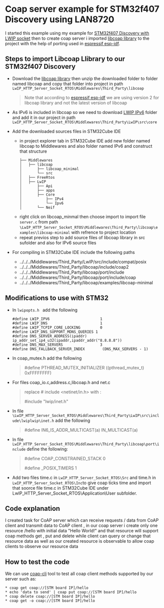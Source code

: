 # Coap server example for STM32f407 Discovery using LAN8720

I started this example using my example for [STM32f407 Discovery with LWIP socket](https://github.com/the-diy-life/HTTP_server_on_STM32f407-STM32F4Discovery_with_STM32F4DIS-BB-LAN8720) then to create coap server i imported [libcoap library](https://github.com/obgm/libcoap/tree/98954eb30a2e728e172a6cd29430ae5bc999b585) to the project with the help of  porting used in [espressif esp-idf](https://github.com/espressif/esp-idf/tree/master/components/coap).

## Steps to import Libcoap Llibrary to our STM32f407 Discovery
* Download the [libcoap library](https://github.com/obgm/libcoap/tree/98954eb30a2e728e172a6cd29430ae5bc999b585) then unzip the downloaded folder to folder named libcoap and copy that folder into project in path `LwIP_HTTP_Server_Socket_RTOS\Middlewares\Third_Party\libcoap`

    > Note that according to [espressif esp-idf](https://github.com/espressif/esp-idf/tree/master/components/coap) we are using version 2 for libcoap library and not the latest version of libcoap

* As IPv6 is included in libcoap so we need to download [LWIP IPv6](https://github.com/espressif/esp-idf/tree/master/components/coap) folder and add it in our project in path `LwIP_HTTP_Server_Socket_RTOS\Middlewares\Third_Party\LwIP\src\core`
* Add the downloaded sources files in STM32Cube IDE
    * in project explorer tab in STM32Cube IDE add new folder named libcoap to Middlewares and also folder named IPv6  and construct that structure
        ```
        ├── Middlewares
        │   ├── libcoap
        │       ├── libcoap_minimal
        │       └── src
        │   ├── FreeRtos
        │   ├── LwIP
        │       ├── Api
        │       ├── apps
        │       ├── Core
        │           ├── IPv4
        │           └── Ipv6
        │       └── Neif
        ```
    * right click on libcoap_minmal then choose import to import file `server.c` from path `\LwIP_HTTP_Server_Socket_RTOS\Middlewares\Third_Party\libcoap\examples\libcoap-minimal` with refrence to project location 
    * repeat previos step to add source files of libcoap library in src sufolder and also for IPv6 source files
* For compiling in STM32Cube IDE include the following paths 
    * ../../../Middlewares/Third_Party/LwIP/src/include/compat/posix
    * ../../../Middlewares/Third_Party/libcoap/include/coap2
    * ../../../Middlewares/Third_Party/libcoap/port/include
    * ../../../Middlewares/Third_Party/libcoap/port/include/coap
    * ../../../Middlewares/Third_Party/libcoap/examples/libcoap-minimal

## Modifications to use with STM32

* In `lwipopts.h ` add the following 
    ```
    #define LWIP_IPV6                       1
    #define LWIP_DNS                        1
    #define LWIP_TCPIP_CORE_LOCKING         0
    #define LWIP_DNS_SUPPORT_MDNS_QUERIES 1
    #define DNS_SERVER_ADDRESS(ipaddr) ip_addr_set_ip4_u32(ipaddr,ipaddr_addr("8.8.8.8"))
    #define DNS_MAX_SERVERS                 3
    #define DNS_FALLBACK_SERVER_INDEX        (DNS_MAX_SERVERS - 1)
    ```
* In coap_mutex.h add the following

    > #define PTHREAD_MUTEX_INITIALIZER  ((pthread_mutex_t) 0xFFFFFFFF)

* For files coap_io.c,address.c,libcoap.h and net.c 
    > replace # include <netinet/in.h> with :
    >
    > #include "lwip/inet.h"

* In file `\LwIP_HTTP_Server_Socket_RTOS\Middlewares\Third_Party\LwIP\src\include\lwiplwip\inet.h` add the following 
    > #define IN6_IS_ADDR_MULTICAST(a)    IN_MULTICAST(a)

* In file `LwIP_HTTP_Server_Socket_RTOS\Middlewares\Third_Party\libcoap\port\include` define the following:

    > #define COAP_CONSTRAINED_STACK 0
    >
    > #define _POSIX_TIMERS 1

* Add two files time.c in `LwIP_HTTP_Server_Socket_RTOS\Src` and time.h in `LwIP_HTTP_Server_Socket_RTOS\Inc`to give coap ticks time and import that soorce file time.c in STM32Cube IDE under LwIP_HTTP_Server_Socket_RTOS\Application\User subfolder.

## Code explanation 
I created task for CoAP server which can receive requests / data from CoAP client and transmit data to CoAP client , in our coap server i create only one resource /hello with initial data "Hello World!" and that resource will support coap methods get , put and delete while client can query or change that resource data as well as our created resource is observable to allow coap clients to observe our resource data 

## How to test the code
We can use [coap-cli](https://www.npmjs.com/package/coap-cli) tool to test all coap client methods supported by our server such as:
```
* coap get coap://[STM board IP]/hello
* echo 'data to send' | coap put coap://[STM board IP]/hello
* coap delete coap://[STM board IP]/hello 
* coap get -o coap://[STM board IP]/hello 
```